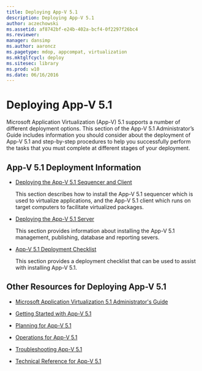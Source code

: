 ```yaml
---
title: Deploying App-V 5.1
description: Deploying App-V 5.1
author: aczechowski
ms.assetid: af8742bf-e24b-402a-bcf4-0f2297f26bc4
ms.reviewer: 
manager: dansimp
ms.author: aaroncz
ms.pagetype: mdop, appcompat, virtualization
ms.mktglfcycl: deploy
ms.sitesec: library
ms.prod: w10
ms.date: 06/16/2016
---
```



# Deploying App-V 5.1


Microsoft Application Virtualization (App-V) 5.1 supports a number of different deployment options. This section of the App-V 5.1 Administrator’s Guide includes information you should consider about the deployment of App-V 5.1 and step-by-step procedures to help you successfully perform the tasks that you must complete at different stages of your deployment.

## <a href="" id="---------app-v-5-1-deployment-information"></a> App-V 5.1 Deployment Information


-   [Deploying the App-V 5.1 Sequencer and Client](deploying-the-app-v-51-sequencer-and-client.md)

    This section describes how to install the App-V 5.1 sequencer which is used to virtualize applications, and the App-V 5.1 client which runs on target computers to facilitate virtualized packages.

-   [Deploying the App-V 5.1 Server](deploying-the-app-v-51-server.md)

    This section provides information about installing the App-V 5.1 management, publishing, database and reporting severs.

-   [App-V 5.1 Deployment Checklist](app-v-51-deployment-checklist.md)

    This section provides a deployment checklist that can be used to assist with installing App-V 5.1.

## Other Resources for Deploying App-V 5.1


-   [Microsoft Application Virtualization 5.1 Administrator's Guide](microsoft-application-virtualization-51-administrators-guide.md)

-   [Getting Started with App-V 5.1](getting-started-with-app-v-51.md)

-   [Planning for App-V 5.1](planning-for-app-v-51.md)

-   [Operations for App-V 5.1](operations-for-app-v-51.md)

-   [Troubleshooting App-V 5.1](troubleshooting-app-v-51.md)

-   [Technical Reference for App-V 5.1](technical-reference-for-app-v-51.md)






 

 





